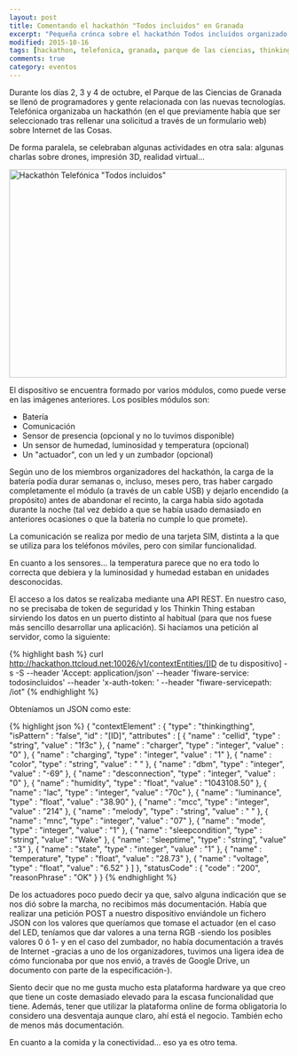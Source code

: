 ```yaml
---
layout: post
title: Comentando el hackathón "Todos incluidos" en Granada
excerpt: "Pequeña crónca sobre el hackathón Todos incluidos organizado por Telefónica en octubre de 2015"
modified: 2015-10-16
tags: [hackathon, telefonica, granada, parque de las ciencias, thinking things, iot, internet de las cosas, hardware]
comments: true
category: eventos
---
```

Durante los días 2, 3 y 4 de octubre, el Parque de las Ciencias de Granada se llenó de programadores y gente relacionada con las nuevas tecnologías. Telefónica organizaba un hackathón (en el que previamente había que ser seleccionado tras rellenar una solicitud a través de un formulario web) sobre Internet de las Cosas.


De forma paralela, se celebraban algunas actividades en otra sala: algunas charlas sobre drones, impresión 3D, realidad virtual...

<div style="margin: 0 auto; display: block;">
<a data-flickr-embed="true"  href="https://www.flickr.com/photos/136559810@N04/albums/72157660036554232" title="Hackathón Telefónica &quot;Todos incluidos&quot;"><img src="https://farm1.staticflickr.com/772/22306797055_fdf945ab83.jpg" width="500" height="375" alt="Hackathón Telefónica &quot;Todos incluidos&quot;"></a><script async src="//embedr.flickr.com/assets/client-code.js" charset="utf-8"></script>
</div>

El dispositivo se encuentra formado por varios módulos, como puede verse en las imágenes anteriores. Los posibles módulos son:
* Batería
* Comunicación
* Sensor de presencia (opcional y no lo tuvimos disponible)
* Un sensor de humedad, luminosidad y temperatura (opcional)
* Un "actuador", con un led y un zumbador (opcional)

Según uno de los miembros organizadores del hackathón, la carga de la batería podía durar semanas o, incluso, meses pero, tras haber cargado completamente el módulo (a través de un cable USB) y dejarlo encendido (a propósito) antes de abandonar el recinto, la carga había sido agotada durante la noche (tal vez debido a que se había usado demasiado en anteriores ocasiones o que la batería no cumple lo que promete).

La comunicación se realiza por medio de una tarjeta SIM, distinta a la que se utiliza para los teléfonos móviles, pero con similar funcionalidad.

En cuanto a los sensores... la temperatura parece que no era todo lo correcta que debiera y la luminosidad y humedad estaban en unidades desconocidas.

El acceso a los datos se realizaba mediante una API REST. En nuestro caso, no se precisaba de token de seguridad y los Thinkin Thing estaban sirviendo los datos en un puerto distinto al habitual (para que nos fuese más sencillo desarrollar una aplicación). Si hacíamos una petición al servidor, como la siguiente:

{% highlight bash %}
curl http://hackathon.ttcloud.net:10026/v1/contextEntities/[ID de tu dispositivo] -s -S --header 'Accept: application/json' --header 'fiware-service: todosincluidos' --header 'x-auth-token: ' --header "fiware-servicepath: /iot"
{% endhighlight %}

Obteníamos un JSON como este:

{% highlight json %}
{
  "contextElement" : {
    "type" : "thinkingthing",
    "isPattern" : "false",
    "id" : "[ID]",
    "attributes" : [
      {
        "name" : "cellid",
        "type" : "string",
        "value" : "1f3c"
      },
      {
        "name" : "charger",
        "type" : "integer",
        "value" : "0"
      },
      {
        "name" : "charging",
        "type" : "integer",
        "value" : "1"
      },
      {
        "name" : "color",
        "type" : "string",
        "value" : " "
      },
      {
        "name" : "dbm",
        "type" : "integer",
        "value" : "-69"
      },
      {
        "name" : "desconnection",
        "type" : "integer",
        "value" : "0"
      },
      {
        "name" : "humidity",
        "type" : "float",
        "value" : "1043108.50"
      },
      {
        "name" : "lac",
        "type" : "integer",
        "value" : "70c"
      },
      {
        "name" : "luminance",
        "type" : "float",
        "value" : "38.90"
      },
      {
        "name" : "mcc",
        "type" : "integer",
        "value" : "214"
      },
      {
        "name" : "melody",
        "type" : "string",
        "value" : " "
      },
      {
        "name" : "mnc",
        "type" : "integer",
        "value" : "07"
      },
      {
        "name" : "mode",
        "type" : "integer",
        "value" : "1"
      },
      {
        "name" : "sleepcondition",
        "type" : "string",
        "value" : "Wake"
      },
      {
        "name" : "sleeptime",
        "type" : "string",
        "value" : "3"
      },
      {
        "name" : "state",
        "type" : "integer",
        "value" : "1"
      },
      {
        "name" : "temperature",
        "type" : "float",
        "value" : "28.73"
      },
      {
        "name" : "voltage",
        "type" : "float",
        "value" : "6.52"
      }
    ]
  },
  "statusCode" : {
    "code" : "200",
    "reasonPhrase" : "OK"
  }
}
{% endhighlight %}

De los actuadores poco puedo decir ya que, salvo alguna indicación que se nos dió sobre la marcha, no recibimos más documentación. Había que realizar una petición POST a nuestro dispositivo enviándole un fichero JSON con los valores que queríamos que tomase el actuador (en el caso del LED, teníamos que dar valores a una terna RGB -siendo los posibles valores 0 ó 1- y en el caso del zumbador, no había documentación a través de Internet -gracias a uno de los organizadores, tuvimos una ligera idea de cómo funcionaba por que nos envió, a través de Google Drive, un documento con parte de la especificación-).

Siento decir que no me gusta mucho esta plataforma hardware ya que creo que tiene un coste demasiado elevado para la escasa funcionalidad que tiene. Además, tener que utilizar la plataforma online de forma obligatoria lo considero una desventaja aunque claro, ahí está el negocio. También echo de menos más documentación.

En cuanto a la comida y la conectividad... eso ya es otro tema.
